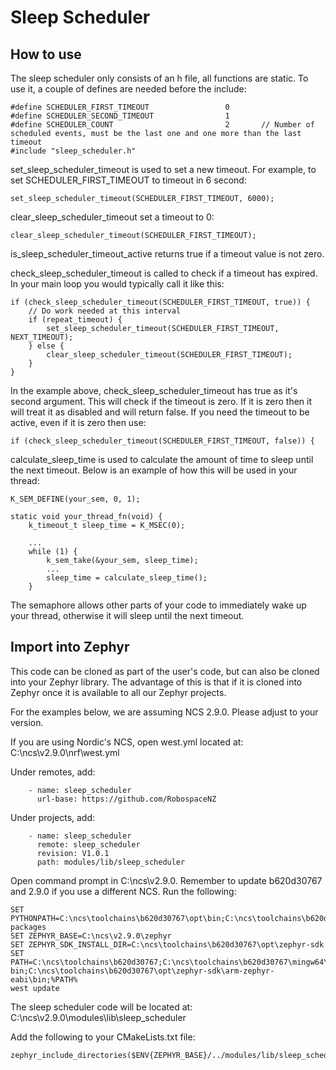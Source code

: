 # Sleep Scheduler

## How to use

The sleep scheduler only consists of an h file, all functions are static. To use it, a couple of defines are needed before the include:

```
#define SCHEDULER_FIRST_TIMEOUT                 0
#define SCHEDULER_SECOND_TIMEOUT                1
#define SCHEDULER_COUNT                         2       // Number of scheduled events, must be the last one and one more than the last timeout
#include "sleep_scheduler.h"
```

set_sleep_scheduler_timeout is used to set a new timeout. For example, to set SCHEDULER_FIRST_TIMEOUT to timeout in 6 second:
```
set_sleep_scheduler_timeout(SCHEDULER_FIRST_TIMEOUT, 6000);
```

clear_sleep_scheduler_timeout set a timeout to 0:
```
clear_sleep_scheduler_timeout(SCHEDULER_FIRST_TIMEOUT);
```

is_sleep_scheduler_timeout_active returns true if a timeout value is not zero.

check_sleep_scheduler_timeout is called to check if a timeout has expired. In your main loop you would typically call it like this:
```
if (check_sleep_scheduler_timeout(SCHEDULER_FIRST_TIMEOUT, true)) {
    // Do work needed at this interval
    if (repeat_timeout) {
        set_sleep_scheduler_timeout(SCHEDULER_FIRST_TIMEOUT, NEXT_TIMEOUT);
    } else {
        clear_sleep_scheduler_timeout(SCHEDULER_FIRST_TIMEOUT);
    }
}
```

In the example above, check_sleep_scheduler_timeout has true as it's second argument. This will check if the timeout is zero. If it is zero then it will treat it as disabled and will return false. If you need the timeout to be active, even if it is zero then use:
```
if (check_sleep_scheduler_timeout(SCHEDULER_FIRST_TIMEOUT, false)) {
```

calculate_sleep_time is used to calculate the amount of time to sleep until the next timeout. Below is an example of how this will be used in your thread:
```
K_SEM_DEFINE(your_sem, 0, 1);

static void your_thread_fn(void) {
    k_timeout_t sleep_time = K_MSEC(0);

    ...
    while (1) {
        k_sem_take(&your_sem, sleep_time);
        ...
        sleep_time = calculate_sleep_time();
    }
```
The semaphore allows other parts of your code to immediately wake up your thread, otherwise it will sleep until the next timeout.

## Import into Zephyr

This code can be cloned as part of the user's code, but can also be cloned into your Zephyr library. The advantage of this is that if it is cloned into Zephyr once it is available to all our Zephyr projects.

For the examples below, we are assuming NCS 2.9.0. Please adjust to your version.

If you are using Nordic's NCS, open west.yml located at:<br>
C:\ncs\v2.9.0\nrf\west.yml

Under remotes, add:
```
    - name: sleep_scheduler
      url-base: https://github.com/RobospaceNZ
```

Under projects, add:
```
    - name: sleep_scheduler
      remote: sleep_scheduler
      revision: V1.0.1
      path: modules/lib/sleep_scheduler
```

Open command prompt in C:\ncs\v2.9.0. Remember to update b620d30767 and 2.9.0 if you use a different NCS. Run the following:
```
SET PYTHONPATH=C:\ncs\toolchains\b620d30767\opt\bin;C:\ncs\toolchains\b620d30767\opt\bin\Lib;C:\ncs\toolchains\b620d30767\opt\bin\Lib\site-packages
SET ZEPHYR_BASE=C:\ncs\v2.9.0\zephyr
SET ZEPHYR_SDK_INSTALL_DIR=C:\ncs\toolchains\b620d30767\opt\zephyr-sdk
SET PATH=C:\ncs\toolchains\b620d30767;C:\ncs\toolchains\b620d30767\mingw64\bin;C:\ncs\toolchains\b620d30767\bin;C:\ncs\toolchains\b620d30767\opt\bin;C:\ncs\toolchains\b620d30767\opt\bin\Scripts;C:\ncs\toolchains\b620d30767\nanopb\generator-bin;C:\ncs\toolchains\b620d30767\opt\zephyr-sdk\arm-zephyr-eabi\bin;%PATH%
west update
```

The sleep scheduler code will be located at:<br>
C:\ncs\v2.9.0\modules\lib\sleep_scheduler

Add the following to your CMakeLists.txt file:
```
zephyr_include_directories($ENV{ZEPHYR_BASE}/../modules/lib/sleep_scheduler)
```
